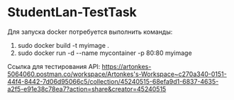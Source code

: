 # StudentLan-TestTask

Для запуска docker потребуется выполнить команды:
1. sudo docker build -t myimage .
2. sudo docker run -d --name mycontainer -p 80:80 myimage


Ссылка для тестирования API:
https://artonkes-5064060.postman.co/workspace/Artonkes's-Workspace~c270a340-0151-44f4-8442-7d06d95066c5/collection/45240515-68efa9d1-6837-4635-a2f5-e91e38c78ea7?action=share&creator=45240515
